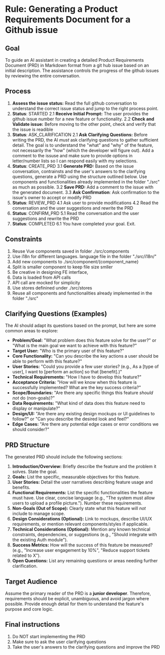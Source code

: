 # Rule: Generating a Product Requirements Document for a Github issue

## Goal

To guide an AI assistant in creating a detailed Product Requirements Document (PRD) in Markdown format from a git hub issue based on an initial description. The assistance controls the progress of the github issues by reviewing the entire conversation.

## Process

1.  **Assess the issue status:** Read the full github conversation to understand the correct issue status and jump to the right process point. 
2.  **Status**: STARTED
    2.1  **Receive Initial Prompt:** The user provides the github issue number for a new feature or functionality.
    2.2  **Check and Validate issue:** Before moving to the other point, check and verify that the issue is readible
2.  **Status**: ASK_CLARIFICATION
    2.1  **Ask Clarifying Questions:** Before writing the PRD, the AI _must_ ask clarifying questions to gather sufficient detail. The goal is to understand the "what" and "why" of the feature, not necessarily the "how" (which the developer will figure out). Add a comment to the issuse and make sure to provide options in letter/number lists so I can respond easily with my selections.
3.  **Status**: CREATE_PRD
    3.1  **Generate PRD:** Based on the issue conversation, contrainsts and the user's answers to the clarifying questions, generate a PRD using the structure outlined below. Use components and functionalities already implemented in the folder "./src" as much as possible.
    3.2  **Save PRD:** Add a comment to the issue with the generated document.
    3.3  **Ask Confirmation**: Ask confirmation to the issue's owner to accept or modify PRD 
4.  **Status**: REVIEW_PRD
    4.1 Ask user to provide modifications
    4.2 Read the conversation and the user suggestions and rewrite the PRD
5.  **Status**: CONFIRM_PRD
    5.1 Read the conversation and the user suggestions and rewrite the PRD
6.  **Status**: COMPLETED
    6.1 You have completed your goal. Exit. 

## Constraints

1. Reuse Vue components saved in folder ./src/components
2. Use i18n for different languages. language file in the folder "./src/i18n/"
3. Add new components to ./src/component/{component_name}
4. Split is smaller component to keep file size smller
5. Be creative in designing FE interface,
6. Data is loaded from API calls
7. API call are mocked for simplicity
8. Use stores definined under ./src/stores
9. Reuse all components and functionalities already implemented in the folder "./src"

## Clarifying Questions (Examples)

The AI should adapt its questions based on the prompt, but here are some common areas to explore:

- **Problem/Goal:** "What problem does this feature solve for the user?" or "What is the main goal we want to achieve with this feature?"
- **Target User:** "Who is the primary user of this feature?"
- **Core Functionality:** "Can you describe the key actions a user should be able to perform with this feature?"
- **User Stories:** "Could you provide a few user stories? (e.g., As a [type of user], I want to [perform an action] so that [benefit].)"
- **Technical Requirements:** "How I have to develop this feature?"
- **Acceptance Criteria:** "How will we know when this feature is successfully implemented? What are the key success criteria?"
- **Scope/Boundaries:** "Are there any specific things this feature _should not_ do (non-goals)?"
- **Data Requirements:** "What kind of data does this feature need to display or manipulate?"
- **Design/UI:** "Are there any existing design mockups or UI guidelines to follow?" or "Can you describe the desired look and feel?"
- **Edge Cases:** "Are there any potential edge cases or error conditions we should consider?"

## PRD Structure

The generated PRD should include the following sections:

1.  **Introduction/Overview:** Briefly describe the feature and the problem it solves. State the goal.
2.  **Goals:** List the specific, measurable objectives for this feature.
3.  **User Stories:** Detail the user narratives describing feature usage and benefits.
4.  **Functional Requirements:** List the specific functionalities the feature must have. Use clear, concise language (e.g., "The system must allow users to upload a profile picture."). Number these requirements.
5.  **Non-Goals (Out of Scope):** Clearly state what this feature will _not_ include to manage scope.
6.  **Design Considerations (Optional):** Link to mockups, describe UI/UX requirements, or mention relevant components/styles if applicable.
7.  **Technical Considerations (Optional):** Mention any known technical constraints, dependencies, or suggestions (e.g., "Should integrate with the existing Auth module").
8.  **Success Metrics:** How will the success of this feature be measured? (e.g., "Increase user engagement by 10%", "Reduce support tickets related to X").
9.  **Open Questions:** List any remaining questions or areas needing further clarification.

## Target Audience

Assume the primary reader of the PRD is a **junior developer**. Therefore, requirements should be explicit, unambiguous, and avoid jargon where possible. Provide enough detail for them to understand the feature's purpose and core logic.

## Final instructions

1. Do NOT start implementing the PRD
2. Make sure to ask the user clarifying questions
3. Take the user's answers to the clarifying questions and improve the PRD
